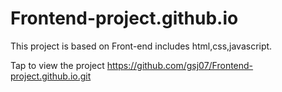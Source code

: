 # Frontend-project.github.io
This project is based on Front-end includes html,css,javascript.

Tap to view the project https://github.com/gsj07/Frontend-project.github.io.git
